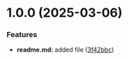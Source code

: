 # 1.0.0 (2025-03-06)


### Features

* **readme.md:** added file ([3f42bbc](https://github.com/AngelinaSaenko/git-extended.gi/commit/3f42bbc1c0eebf5ab1ffe3a83cc85070a1f9da41))



